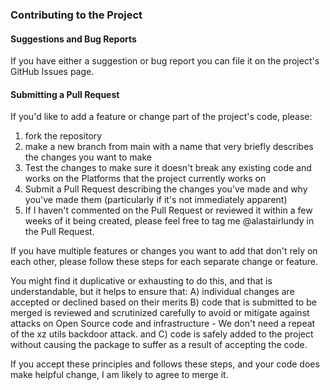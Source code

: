 ### Contributing to the Project

#### Suggestions and Bug Reports
If you have either a suggestion or bug report you can file it on the project's GitHub Issues page.

#### Submitting a Pull Request
If you'd like to add a feature or change part of the project's code, please:
1) fork the repository
2) make a new branch from main with a name that very briefly describes the changes you want to make
3) Test the changes to make sure it doesn't break any existing code and works on the Platforms that the project currently works on
4) Submit a Pull Request describing the changes you've made and why you've made them (particularly if it's not immediately apparent)
5) If I haven't commented on the Pull Request or reviewed it within a few weeks of it being created, please feel free to tag me @alastairlundy in the Pull Request.

If you have multiple features or changes you want to add that don't rely on each other, please follow these steps for each separate change or feature. 

You might find it duplicative or exhausting to do this, and that is understandable, but it helps to ensure that: 
A) individual changes are accepted or declined based on their merits
B) code that is submitted to be merged is reviewed and scrutinized carefully to avoid or mitigate against attacks on Open Source code and infrastructure - We don't need a repeat of the xz utils backdoor attack.
and C) code is safely added to the project without causing the package to suffer as a result of accepting the code. 

If you accept these principles and follows these steps, and your code does make helpful change, I am likely to agree to merge it.
